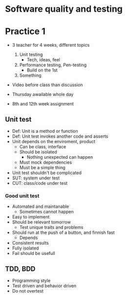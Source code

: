 # Software quality and testing

# Practice 1

- 3 teacher for 4 weeks, different topics
    1. Unit testing
        - Tech, ideas, feel
    2. Performance testing, Pen-testing
        - Build on the 1st
    3. Something

- Video before class than discussion
- Thursday awailable whole day
- 8th and 12th week assignment

## Unit test

- Def: Unit is a method or function
- Def: Unit test invokes another code and asserts
- Unit depends on the enviroment, product
    - Can be class, interface
    - Should be isolated
        - Nothing unexpected can happen
    - Must mock dependencies
    - Must be a simple thing
- Unit test shouldn't be complicated
- SUT: system under test
- CUT: class/code under test

### Good unit test

- Automated and maintanable
    - Sometimes cannot happen
- Easy to implement
- Should be relevant tomorrow
    - Test unique traits and problems
- Should run at the push of a button, and finnish fast
    - Depends
- Consistent results
- Fully isolated
- Fail should be usefull

## TDD, BDD

- Programming style
- Test driven and behavior driven
- Do not overtest
